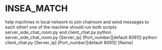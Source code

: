 # INSEA_MATCH
help machines in local network to join chatroom and send messages to each other!
one of the machine should run both scripts server_side_chat_room.py and client_chat.py 
python server_side_chat_room.py [Server_ip] [Port_number|[default 8081]]
python client_chat.py [Server_ip] [Port_number|[default 8081]] [Name]
